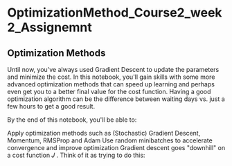 # OptimizationMethod_Course2_week2_Assignemnt

## Optimization Methods
Until now, you've always used Gradient Descent to update the parameters and minimize the cost. In this notebook, you'll gain skills with some more advanced optimization methods that can speed up learning and perhaps even get you to a better final value for the cost function. Having a good optimization algorithm can be the difference between waiting days vs. just a few hours to get a good result.

By the end of this notebook, you'll be able to:

Apply optimization methods such as (Stochastic) Gradient Descent, Momentum, RMSProp and Adam
Use random minibatches to accelerate convergence and improve optimization
Gradient descent goes "downhill" on a cost function  𝐽 . Think of it as trying to do this:
